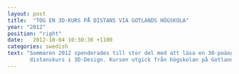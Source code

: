 ```yaml
---
layout: post
title:  "TOG EN 3D-KURS PÅ DISTANS VIA GOTLANDS HÖGSKOLA"
year: "2012"
position: "right"
date:   2012-10-04 10:30:36 +1100
categories: swedish
text: "Sommaren 2012 spenderades till stor del med att läsa en 30-poängs
       distanskurs i 3D-Design. Kursen utgick från högskolan på Gotland och avsedde lära en grunderna i programmet 3DS MAX från Autodesk. Kursen avslutades med en slutuppgift där man skulle modellera valfritt föremål och animera detta."
---
```

